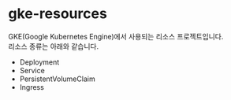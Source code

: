 # gke-resources

GKE(Google Kubernetes Engine)에서 사용되는 리소스 프로젝트입니다. <br/>
리소스 종류는 아래와 같습니다.

- Deployment
- Service
- PersistentVolumeClaim
- Ingress
